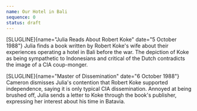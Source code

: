 ```yaml
---
name: Our Hotel in Bali
sequence: 0
status: draft
---
```


[SLUGLINE]{name="Julia Reads About Robert Koke" date="5 October 1988"}
Julia finds a book written by Robert Koke's wife about their experiences
operating a hotel in Bali before the war. The depiction of Koke as being
sympathetic to Indonesians and critical of the Dutch contradicts the
image of a CIA coup-monger.

[SLUGLINE]{name="Master of Dissemination" date="6 October 1988"} Cameron
dismisses Julia's contention that Robert Koke supported independence,
saying it is only typical CIA dissemination. Annoyed at being brushed
off, Julia sends a letter to Koke through the book's publisher,
expressing her interest about his time in Batavia.

 

